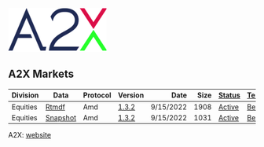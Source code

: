 [![A2X](https://github.com/Open-Markets-Initiative/Directory/blob/main/Organizations/A2X/Images/Logo.png)](https://www.a2x.co.za)


## A2X Markets

| Division | Data | Protocol | Version | Date | Size | [Status][Omi.Glossary.Status] | [Testing][Omi.Glossary.Testing] | Specification |
| --- | --- | --- | --- | ---: | ---: | --- | --- | --- |
| Equities | [Rtmdf][A2X.Equities.Rtmdf.Amd.v1.3.2.Dissector] | Amd | [1.3.2][A2X.Equities.Rtmdf.Amd.v1.3.2.Dissector] | 9/15/2022 | 1908 | [Active][Omi.Glossary.Status.Active] | [Beta][Omi.Glossary.Testing.Beta] | [url][A2X.Equities.Rtmdf.Amd.v1.3.2.Url] - [pdf][A2X.Equities.Rtmdf.Amd.v1.3.2.Pdf] |
| Equities | [Snapshot][A2X.Equities.Snapshot.Amd.v1.3.2.Dissector] | Amd | [1.3.2][A2X.Equities.Snapshot.Amd.v1.3.2.Dissector] | 9/15/2022 | 1031 | [Active][Omi.Glossary.Status.Active] | [Beta][Omi.Glossary.Testing.Beta] | [url][A2X.Equities.Snapshot.Amd.v1.3.2.Url] - [pdf][A2X.Equities.Snapshot.Amd.v1.3.2.Pdf] |


A2X: [website](https://www.a2x.co.za "Go to A2X Markets")


[Omi.Glossary.Status]: https://github.com/Open-Markets-Initiative/Directory/blob/main/Glossary/Status.md "Protocol Deployment Status"
[Omi.Glossary.Status.Active]: https://github.com/Open-Markets-Initiative/Directory/blob/main/Glossary/Status.md "Deployment Status: Protocol is in active production"
[Omi.Glossary.Status.Deprecated]: https://github.com/Open-Markets-Initiative/Directory/blob/main/Glossary/Status.md "Deployment Status: Protocol is no longer in active use"
[Omi.Glossary.Status.Future]: https://github.com/Open-Markets-Initiative/Directory/blob/main/Glossary/Status.md "Deployment Status: Protocol is not yet deployed to an active production environment"
[Omi.Glossary.Status.Unknown]: https://github.com/Open-Markets-Initiative/Directory/blob/main/Glossary/Status.md "Deployment Status: Protocol deployment status is unknown"
[Omi.Glossary.Status.Header]: https://github.com/Open-Markets-Initiative/Directory/blob/main/Glossary/Status.md "Deployment Status: Header only protocol provided for debugging"
[Omi.Glossary.Testing]: https://github.com/Open-Markets-Initiative/Directory/blob/main/Glossary/Testing.md "Protocol Testing Status"
[Omi.Glossary.Testing.Verified]: https://github.com/Open-Markets-Initiative/Directory/blob/main/Glossary/Testing.md "Testing Status: Protocol has been tested on live data"
[Omi.Glossary.Testing.Incomplete]: https://github.com/Open-Markets-Initiative/Directory/blob/main/Glossary/Testing.md "Testing Status: Protocol has been tested on live data but contains known issues"
[Omi.Glossary.Testing.Beta]: https://github.com/Open-Markets-Initiative/Directory/blob/main/Glossary/Testing.md "Testing Status: Protocol has not been tested and structure is speculative"
[Omi.Glossary.Testing.Untested]: https://github.com/Open-Markets-Initiative/Directory/blob/main/Glossary/Testing.md "Testing Status: Protocol has not been tested on live data"

[A2X.Equities.Rtmdf.Amd.v1.3.2.Dissector]: https://github.com/Open-Markets-Initiative/wireshark-lua/blob/main/A2X/A2X_Equities_Rtmdf_Amd_v1_3_2_Dissector.lua "A2X Equities Rtmdf Amd v1.3.2 Wireshark Dissector"
[A2X.Equities.Rtmdf.Amd.v1.3.2.Url]: https://www.a2x.co.za/?page_id=531 "A2X Markets 1.3.2 Url"
[A2X.Equities.Rtmdf.Amd.v1.3.2.Pdf]: https://github.com/Open-Markets-Initiative/Directory/blob/main/Organizations/A2X/Specifications/MarketData/A2X.Equities.MarketDataTechnicalSpecification.Amd.v1.3.2.pdf "A2X Markets 1.3.2 Pdf"
[A2X.Equities.Snapshot.Amd.v1.3.2.Dissector]: https://github.com/Open-Markets-Initiative/wireshark-lua/blob/main/A2X/A2X_Equities_Snapshot_Amd_v1_3_2_Dissector.lua "A2X Equities Snapshot Amd v1.3.2 Wireshark Dissector"
[A2X.Equities.Snapshot.Amd.v1.3.2.Url]: https://www.a2x.co.za/?page_id=531 "A2X Markets 1.3.2 Url"
[A2X.Equities.Snapshot.Amd.v1.3.2.Pdf]: https://github.com/Open-Markets-Initiative/Directory/blob/main/Organizations/A2X/Specifications/MarketData/A2X.Equities.MarketDataTechnicalSpecification.Amd.v1.3.2.pdf "A2X Markets 1.3.2 Pdf"
